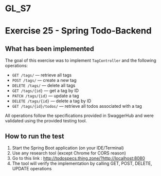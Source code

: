 # GL_S7

# Exercise 25 - Spring Todo-Backend

## What has been implemented

The goal of this exercise was to implement `TagController` and the following operations:

- `GET /tags/` — retrieve all tags
- `POST /tags/` — create a new tag
- `DELETE /tags/` — delete all tags
- `GET /tags/{id}` — get a tag by ID
- `PATCH /tags/{id}` — update a tag
- `DELETE /tags/{id}` — delete a tag by ID
- `GET /tags/{id}/todos/` — retrieve all todos associated with a tag

All operations follow the specifications provided in SwaggerHub and were validated using the provided testing tool.

## How to run the test

1. Start the Spring Boot application (on your IDE/Terminal)
2. Use any research tool (except Chrome for CORS reason)
3. Go to this link : http://todospecs.thing.zone/?http://localhost:8080
4. The tool will verify the implementation by calling GET, POST, DELETE, UPDATE operations
